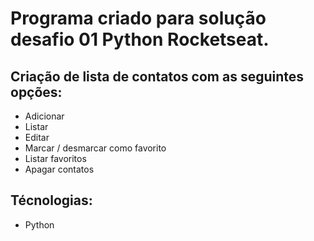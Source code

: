 <h1>Programa criado para solução desafio 01 Python Rocketseat.</h1>
<h2>Criação de lista de contatos com as seguintes opções:</h2>
 <ul>
  <li>Adicionar</li>
  <li>Listar</li>
  <li>Editar</li>
  <li>Marcar / desmarcar como favorito</li>
  <li>Listar favoritos</li>
  <li>Apagar contatos</li>
</ul>
<h2>Técnologias:</h2>
  <ul>
  <li>Python</li>
  </ul>
